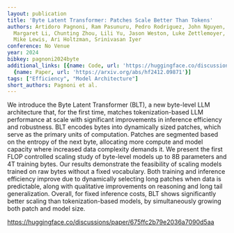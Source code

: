 ```yaml
---
layout: publication
title: 'Byte Latent Transformer: Patches Scale Better Than Tokens'
authors: Artidoro Pagnoni, Ram Pasunuru, Pedro Rodriguez, John Nguyen, Benjamin Muller,
  Margaret Li, Chunting Zhou, Lili Yu, Jason Weston, Luke Zettlemoyer, Gargi Ghosh,
  Mike Lewis, Ari Holtzman, Srinivasan Iyer
conference: No Venue
year: 2024
bibkey: pagnoni2024byte
additional_links: [{name: Code, url: 'https://huggingface.co/discussions/paper/675ffc2b79e2036a7090d5aa'},
  {name: Paper, url: 'https://arxiv.org/abs/hf2412.09871'}]
tags: ["Efficiency", "Model Architecture"]
short_authors: Pagnoni et al.
---
```

We introduce the Byte Latent Transformer (BLT), a new byte-level LLM architecture that, for the first time, matches tokenization-based LLM performance at scale with significant improvements in inference efficiency and robustness. BLT encodes bytes into dynamically sized patches, which serve as the primary units of computation. Patches are segmented based on the entropy of the next byte, allocating more compute and model capacity where increased data complexity demands it. We present the first FLOP controlled scaling study of byte-level models up to 8B parameters and 4T training bytes. Our results demonstrate the feasibility of scaling models trained on raw bytes without a fixed vocabulary. Both training and inference efficiency improve due to dynamically selecting long patches when data is predictable, along with qualitative improvements on reasoning and long tail generalization. Overall, for fixed inference costs, BLT shows significantly better scaling than tokenization-based models, by simultaneously growing both patch and model size.

https://huggingface.co/discussions/paper/675ffc2b79e2036a7090d5aa